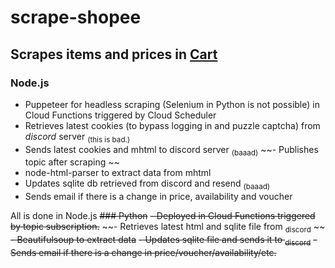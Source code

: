 # scrape-shopee
## Scrapes items and prices in [Cart](https://shopee.com.my/cart)
### Node.js 
- Puppeteer for headless scraping (Selenium in Python is not possible) in Cloud Functions triggered by Cloud Scheduler
- Retrieves latest cookies (to bypass logging in and puzzle captcha) from _discord_ server <sub>(this is bad.)</sub>
- Sends latest cookies and mhtml to discord server <sub>(baaad)</sub>
~~- Publishes topic after scraping ~~
- node-html-parser to extract data from mhtml
- Updates sqlite db retrieved from discord and resend <sub>(baaad)</sub>
- Sends email if there is a change in price, availability and voucher

All is done in Node.js
~~### Python~~
~~- Deployed in Cloud Functions triggered by topic subscription.~~
~~- Retrieves latest html and sqlite file from <sub>discord</sub> ~~
~~- Beautifulsoup to extract data~~
~~- Updates sqlite file and sends it to <sub>discord</sub>~~
~~- Sends email if there is a change in price/voucher/availability/etc.~~
